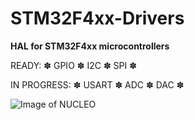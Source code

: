 # STM32F4xx-Drivers
**HAL for STM32F4xx microcontrollers**

READY:
✽ GPIO ✽ I2C ✽ SPI ✽

IN PROGRESS:
✽ USART ✽ ADC ✽ DAC ✽

![Image of NUCLEO](https://www.rs-online.com/designspark/rel-assets/ds-assets/uploads/images/54bdb3cebd804f91b5fb4b720ab563715.jpg)
